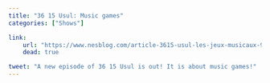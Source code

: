 ```yaml
---
title: "36 15 Usul: Music games"
categories: ["Shows"]

link:
    url: "https://www.nesblog.com/article-3615-usul-les-jeux-musicaux-99153721.html"
    dead: true

tweet: "A new episode of 36 15 Usul is out! It is about music games!"
---
```

